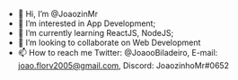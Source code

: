 - 👋 Hi, I’m @JoaozinMr
- 👀 I’m interested in App Development;
- 🌱 I’m currently learning ReactJS, NodeJS;
- 💞️ I’m looking to collaborate on Web Development
- 📫 How to reach me Twitter: @JoaooBiladeiro, E-mail: joao.florv2005@gmail.com, Discord: JoaozinhoMr#0652

<!---
JoaozinMr/JoaozinMr is a ✨ special ✨ repository because its `README.md` (this file) appears on your GitHub profile.
You can click the Preview link to take a look at your changes.
--->

